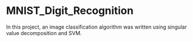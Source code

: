 # MNIST_Digit_Recognition
In this project, an image classification algorithm was written using singular value decomposition and SVM.
